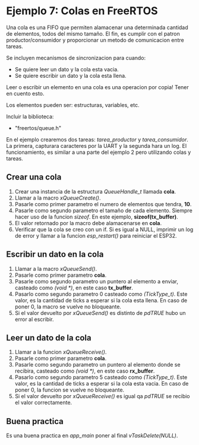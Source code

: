 # Ejemplo 7: Colas en FreeRTOS

Una cola es una FIFO que permiten alamacenar una determinada cantidad de elementos, todos del mismo tamaño. El fin, es cumplir con el patron productor/consumidor y proporcionar un metodo de comunicacion entre tareas.

Se incluyen mecanismos de sincronizacion para cuando:

- Se quiere leer un dato y la cola esta vacia.
- Se quiere escribir un dato y la cola esta llena.

Leer o escribir un elemento en una cola es una operacion por copia! Tener en cuento esto.

Los elementos pueden ser: estructuras, variables, etc.

Incluir la biblioteca:

- "freertos/queue.h"

En el ejemplo crearemos dos tareas: _tarea_productor_ y _tarea_consumidor_. La primera, capturara caracteres por la UART y la segunda hara un log. El funcionamiento, es similar a una parte del ejemplo 2 pero utilizando colas y tareas.

## Crear una cola

1. Crear una instancia de la estructura _QueueHandle_t_ llamada **cola**.
2. Llamar a la macro _xQueueCreate()_.
3. Pasarle como primer parametro el numero de elementos que tendra, **10**.
4. Pasarle como segundo parametro el tamaño de cada elemento. Siempre hacer uso de la funcion _sizeof_. En este ejemplo, **sizeof(tx_buffer)**.
5. El valor retornado por la macro debe alamacenarse en **cola**.
6. Verificar que la cola se creo con un if. Si es igual a NULL, imprimir un log de error y llamar a la funcion _esp_restart()_ para reiniciar el ESP32.

## Escribir un dato en la cola

1. Llamar a la macro _xQueueSend()_.
2. Pasarle como primer parametro **cola**.
3. Pasarle como segundo parametro un puntero al elemento a enviar, casteado como _(void \*)_, en este caso **tx_buffer**.
4. Pasarlo como segundo parametro 0 casteado como _(TickType_t)_. Este valor, es la cantidad de ticks a esperar si la cola esta llena. En caso de poner 0, la macro se vuelve no bloqueante.
5. Si el valor devuelto por _xQueueSend()_ es distinto de _pdTRUE_ hubo un error al escribir.

## Leer un dato de la cola

1. Llamar a la funcion _xQueueReceive()_.
2. Pasarle como primer parametro **cola**.
3. Pasarle como segundo parametro un puntero al elemento donde se recibira, casteado como _(void \*)_, en este caso **rx_buffer**.
4. Pasarlo como segundo parametro 5 casteado como _(TickType_t)_. Este valor, es la cantidad de ticks a esperar si la cola esta vacia. En caso de poner 0, la funcion se vuelve no bloqueante.
5. Si el valor devuelto por _xQueueReceive()_ es igual qa _pdTRUE_ se recibio el valor correctamente.

## Buena practica

Es una buena practica en _app_main_ poner al final _vTaskDelete(NULL)_.
